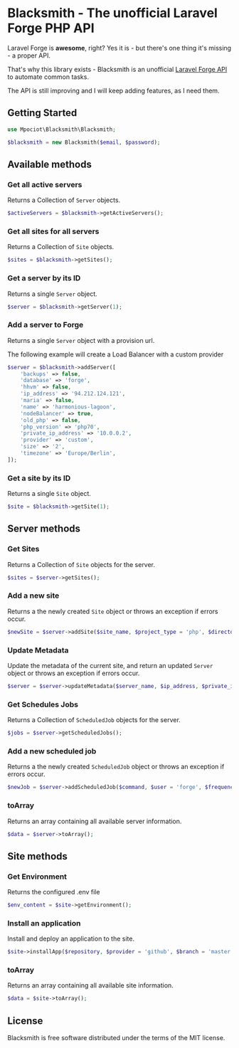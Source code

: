 # Blacksmith - The unofficial Laravel Forge PHP API

Laravel Forge is **awesome**, right? 
Yes it is - but there's one thing it's missing - a proper API.

That's why this library exists - Blacksmith is an unofficial [Laravel Forge API](http://forge.laravel.com) to automate common tasks.

The API is still improving and I will keep adding features, as I need them.

## Getting Started

```php
use Mpociot\Blacksmith\Blacksmith;

$blacksmith = new Blacksmith($email, $password);

```

## Available methods


### Get all active servers

Returns a Collection of `Server` objects.

```php
$activeServers = $blacksmith->getActiveServers();
```

### Get all sites for all servers

Returns a Collection of `Site` objects.

```php
$sites = $blacksmith->getSites();
```

### Get a server by its ID

Returns a single `Server` object.

```php
$server = $blacksmith->getServer(1);
```

### Add a server to Forge

Returns a single `Server` object with a provision url.

The following example will create a Load Balancer with a custom provider
```php
$server = $blacksmith->addServer([
    'backups' => false,
    'database' => 'forge',
    'hhvm' => false,
    'ip_address' => '94.212.124.121',
    'maria' => false,
    'name' => 'harmonious-lagoon',
    'nodeBalancer' => true,
    'old_php' => false,
    'php_version' => 'php70',
    'private_ip_address' => '10.0.0.2',
    'provider' => 'custom',
    'size' => '2',
    'timezone' => 'Europe/Berlin',
]);
```

### Get a site by its ID

Returns a single `Site` object.

```php
$site = $blacksmith->getSite(1);
```

## Server methods

### Get Sites

Returns a Collection of `Site` objects for the server.

```php
$sites = $server->getSites();
```

### Add a new site

Returns a the newly created `Site` object or throws an exception if errors occur.

```php
$newSite = $server->addSite($site_name, $project_type = 'php', $directory = '/public', $wildcards = false);
```

### Update Metadata

Update the metadata of the current site, and return an updated `Server` object or throws an exception if errors occur.

```php
$server = $server->updateMetadata($server_name, $ip_address, $private_ip_address, $size);
```

### Get Schedules Jobs

Returns a Collection of `ScheduledJob` objects for the server.

```php
$jobs = $server->getScheduledJobs();
```

### Add a new scheduled job

Returns a the newly created `ScheduledJob` object or throws an exception if errors occur.

```php
$newJob = $server->addScheduledJob($command, $user = 'forge', $frequency = 'minutely');
```

### toArray

Returns an array containing all available server information.

```php
$data = $server->toArray();
```


## Site methods

### Get Environment

Returns the configured .env file

```php
$env_content = $site->getEnvironment();
```

### Install an application

Install and deploy an application to the site.

```php
$site->installApp($repository, $provider = 'github', $branch = 'master', $composer = true, $migrate = false);
```

### toArray

Returns an array containing all available site information.

```php
$data = $site->toArray();
```

## License

Blacksmith is free software distributed under the terms of the MIT license.
